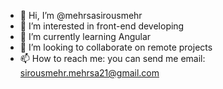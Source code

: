 - 👋 Hi, I’m @mehrsasirousmehr
- 💞 I’m interested in front-end developing
- 🌱 I’m currently learning Angular
- 👀 I’m looking to collaborate on remote projects
- 📫 How to reach me:
you can send me email:
sirousmehr.mehrsa21@gmail.com
<!---
mehrsasirousmehr/mehrsasirousmehr is a ✨ special ✨ repository because its `README.md` (this file) appears on your GitHub profile.
You can click the Preview link to take a look at your changes.
--->

